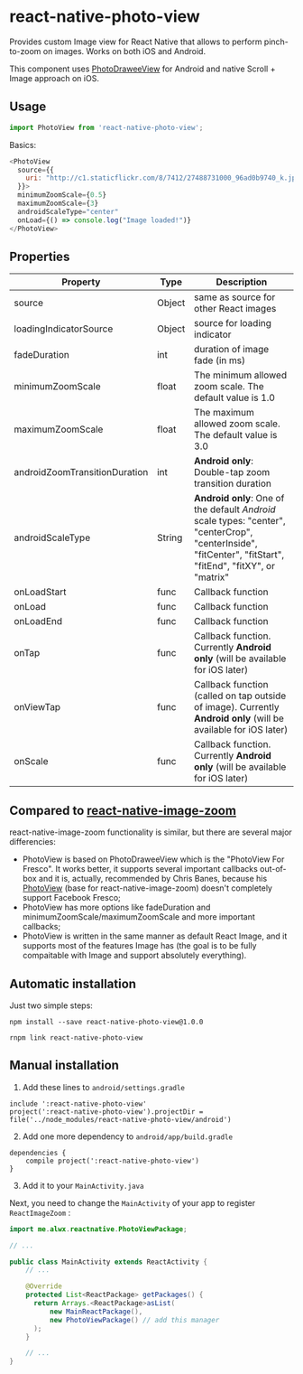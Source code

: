 # react-native-photo-view

Provides custom Image view for React Native that allows to perform
pinch-to-zoom on images. Works on both iOS and Android.

This component uses [PhotoDraweeView](https://github.com/ongakuer/PhotoDraweeView) for Android and native
Scroll + Image approach on iOS.

## Usage

```javascript
import PhotoView from 'react-native-photo-view';
```

Basics:
```javascript
<PhotoView
  source={{
    uri: "http://c1.staticflickr.com/8/7412/27488731000_96ad0b9740_k.jpg"
  }}>
  minimumZoomScale={0.5}
  maximumZoomScale={3}
  androidScaleType="center"
  onLoad={() => console.log("Image loaded!")}
</PhotoView>
```

## Properties

| Property | Type | Description |
|-----------------|----------|--------------------------------------------------------------|
| source | Object | same as source for other React images |
| loadingIndicatorSource | Object | source for loading indicator |
| fadeDuration | int | duration of image fade (in ms) |
| minimumZoomScale | float | The minimum allowed zoom scale. The default value is 1.0 |
| maximumZoomScale | float | The maximum allowed zoom scale. The default value is 3.0 |
| androidZoomTransitionDuration | int | **Android only**: Double-tap zoom transition duration |
| androidScaleType | String | **Android only**: One of the default *Android* scale types: "center", "centerCrop", "centerInside", "fitCenter", "fitStart", "fitEnd", "fitXY", or "matrix" |
| onLoadStart | func | Callback function |
| onLoad | func | Callback function |
| onLoadEnd | func | Callback function |
| onTap | func | Callback function. Currently **Android only** (will be available for iOS later) |
| onViewTap | func | Callback function (called on tap outside of image). Currently **Android only** (will be available for iOS later) |
| onScale | func | Callback function. Currently **Android only** (will be available for iOS later) |

## Compared to [react-native-image-zoom](https://github.com/Anthonyzou/react-native-image-zoom)

react-native-image-zoom functionality is similar, but there are several major differencies:

* PhotoView is based on PhotoDraweeView which is the "PhotoView For Fresco". It works better, it supports several
important callbacks out-of-box and it is, actually, recommended by Chris Banes, because his
[PhotoView](https://github.com/chrisbanes/PhotoView) (base for react-native-image-zoom) doesn't completely
support Facebook Fresco;
* PhotoView has more options like fadeDuration and minimumZoomScale/maximumZoomScale and more important callbacks;
* PhotoView is written in the same manner as default React Image, and it supports most of the
features Image has (the goal is to be fully compaitable with Image and support absolutely everything).

## Automatic installation

Just two simple steps:
```
npm install --save react-native-photo-view@1.0.0
```
```
rnpm link react-native-photo-view
```

## Manual installation

1. Add these lines to `android/settings.gradle`
```
include ':react-native-photo-view'
project(':react-native-photo-view').projectDir = file('../node_modules/react-native-photo-view/android')
```

2. Add one more dependency to `android/app/build.gradle`
```
dependencies {
    compile project(':react-native-photo-view')
}
```

3. Add it to your `MainActivity.java`

Next, you need to change the `MainActivity` of your app to register `ReactImageZoom` :
```java
import me.alwx.reactnative.PhotoViewPackage;

// ...

public class MainActivity extends ReactActivity {
    // ...

    @Override
    protected List<ReactPackage> getPackages() {
      return Arrays.<ReactPackage>asList(
          new MainReactPackage(),
          new PhotoViewPackage() // add this manager
      );
    }

    // ...
}
```
